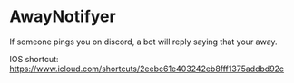 # AwayNotifyer

If someone pings you on discord, a bot will reply saying that your away.

IOS shortcut: https://www.icloud.com/shortcuts/2eebc61e403242eb8fff1375addbd92c
